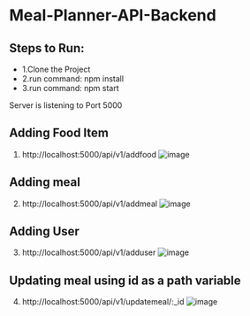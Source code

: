 # Meal-Planner-API-Backend

## Steps to Run:
* 1.Clone the Project
* 2.run command: npm install
* 3.run command: npm start

Server is listening to Port 5000

## Adding Food Item 
1. http://localhost:5000/api/v1/addfood
![image](https://user-images.githubusercontent.com/32095032/180641094-3e49881c-c2b0-4a81-b3c9-eb9f4eee5ef2.png)
## Adding meal
2. http://localhost:5000/api/v1/addmeal
![image](https://user-images.githubusercontent.com/32095032/180641287-2c6d36c1-437c-4ddb-ab14-c9a3e5e192e2.png)
## Adding User
3. http://localhost:5000/api/v1/adduser
![image](https://user-images.githubusercontent.com/32095032/180641297-c6d8769a-bd56-49b6-9d4e-39ce99d1f5d7.png)
## Updating meal using id as a path variable
4. http://localhost:5000/api/v1/updatemeal/:_id
![image](https://user-images.githubusercontent.com/32095032/180641306-b2fa7820-8087-4ce2-97fe-45ae3bb64a37.png)

